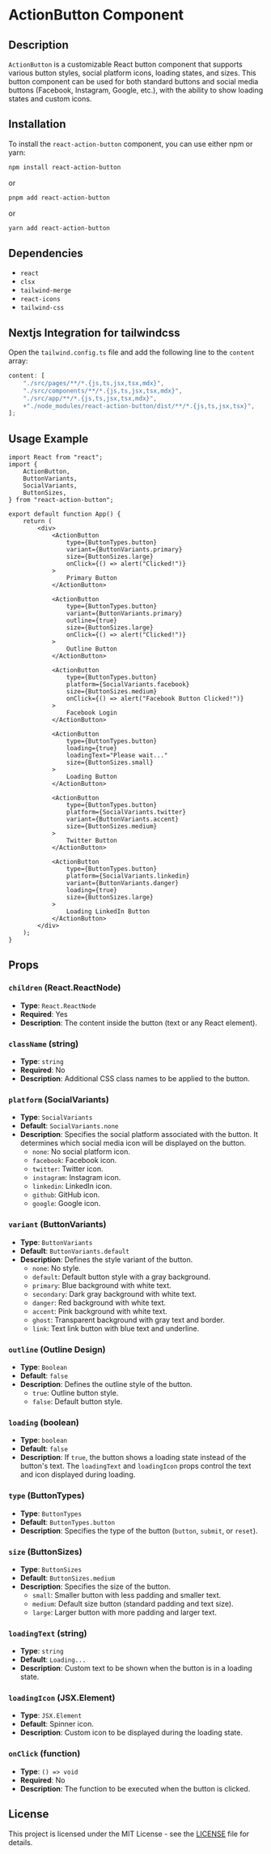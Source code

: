 # ActionButton Component

## Description

`ActionButton` is a customizable React button component that supports various button styles, social platform icons, loading states, and sizes. This button component can be used for both standard buttons and social media buttons (Facebook, Instagram, Google, etc.), with the ability to show loading states and custom icons.

## Installation

To install the `react-action-button` component, you can use either npm or yarn:

```bash
npm install react-action-button
```

or

```bash
pnpm add react-action-button
```

or

```bash
yarn add react-action-button
```

## Dependencies

-   `react`
-   `clsx`
-   `tailwind-merge`
-   `react-icons`
-   `tailwind-css`

## Nextjs Integration for tailwindcss

Open the `tailwind.config.ts` file and add the following line to the `content` array:

```js
content: [
    "./src/pages/**/*.{js,ts,jsx,tsx,mdx}",
    "./src/components/**/*.{js,ts,jsx,tsx,mdx}",
    "./src/app/**/*.{js,ts,jsx,tsx,mdx}",
    +"./node_modules/react-action-button/dist/**/*.{js,ts,jsx,tsx}",
];
```

## Usage Example

```tsx
import React from "react";
import {
    ActionButton,
    ButtonVariants,
    SocialVariants,
    ButtonSizes,
} from "react-action-button";

export default function App() {
    return (
        <div>
            <ActionButton
                type={ButtonTypes.button}
                variant={ButtonVariants.primary}
                size={ButtonSizes.large}
                onClick={() => alert("Clicked!")}
            >
                Primary Button
            </ActionButton>

            <ActionButton
                type={ButtonTypes.button}
                variant={ButtonVariants.primary}
                outline={true}
                size={ButtonSizes.large}
                onClick={() => alert("Clicked!")}
            >
                Outline Button
            </ActionButton>

            <ActionButton
                type={ButtonTypes.button}
                platform={SocialVariants.facebook}
                size={ButtonSizes.medium}
                onClick={() => alert("Facebook Button Clicked!")}
            >
                Facebook Login
            </ActionButton>

            <ActionButton
                type={ButtonTypes.button}
                loading={true}
                loadingText="Please wait..."
                size={ButtonSizes.small}
            >
                Loading Button
            </ActionButton>

            <ActionButton
                type={ButtonTypes.button}
                platform={SocialVariants.twitter}
                variant={ButtonVariants.accent}
                size={ButtonSizes.medium}
            >
                Twitter Button
            </ActionButton>

            <ActionButton
                type={ButtonTypes.button}
                platform={SocialVariants.linkedin}
                variant={ButtonVariants.danger}
                loading={true}
                size={ButtonSizes.large}
            >
                Loading LinkedIn Button
            </ActionButton>
        </div>
    );
}
```

## Props

### `children` (React.ReactNode)

-   **Type**: `React.ReactNode`
-   **Required**: Yes
-   **Description**: The content inside the button (text or any React element).

### `className` (string)

-   **Type**: `string`
-   **Required**: No
-   **Description**: Additional CSS class names to be applied to the button.

### `platform` (SocialVariants)

-   **Type**: `SocialVariants`
-   **Default**: `SocialVariants.none`
-   **Description**: Specifies the social platform associated with the button. It determines which social media icon will be displayed on the button.
    -   `none`: No social platform icon.
    -   `facebook`: Facebook icon.
    -   `twitter`: Twitter icon.
    -   `instagram`: Instagram icon.
    -   `linkedin`: LinkedIn icon.
    -   `github`: GitHub icon.
    -   `google`: Google icon.

### `variant` (ButtonVariants)

-   **Type**: `ButtonVariants`
-   **Default**: `ButtonVariants.default`
-   **Description**: Defines the style variant of the button.
    -   `none`: No style.
    -   `default`: Default button style with a gray background.
    -   `primary`: Blue background with white text.
    -   `secondary`: Dark gray background with white text.
    -   `danger`: Red background with white text.
    -   `accent`: Pink background with white text.
    -   `ghost`: Transparent background with gray text and border.
    -   `link`: Text link button with blue text and underline.

### `outline` (Outline Design)

-   **Type**: `Boolean`
-   **Default**: `false`
-   **Description**: Defines the outline style of the button.
    -   `true`: Outline button style.
    -   `false`: Default button style.

### `loading` (boolean)

-   **Type**: `boolean`
-   **Default**: `false`
-   **Description**: If `true`, the button shows a loading state instead of the button's text. The `loadingText` and `loadingIcon` props control the text and icon displayed during loading.

### `type` (ButtonTypes)

-   **Type**: `ButtonTypes`
-   **Default**: `ButtonTypes.button`
-   **Description**: Specifies the type of the button (`button`, `submit`, or `reset`).

### `size` (ButtonSizes)

-   **Type**: `ButtonSizes`
-   **Default**: `ButtonSizes.medium`
-   **Description**: Specifies the size of the button.
    -   `small`: Smaller button with less padding and smaller text.
    -   `medium`: Default size button (standard padding and text size).
    -   `large`: Larger button with more padding and larger text.

### `loadingText` (string)

-   **Type**: `string`
-   **Default**: `Loading...`
-   **Description**: Custom text to be shown when the button is in a loading state.

### `loadingIcon` (JSX.Element)

-   **Type**: `JSX.Element`
-   **Default**: Spinner icon.
-   **Description**: Custom icon to be displayed during the loading state.

### `onClick` (function)

-   **Type**: `() => void`
-   **Required**: No
-   **Description**: The function to be executed when the button is clicked.

## License

This project is licensed under the MIT License - see the [LICENSE](LICENSE) file for details.
